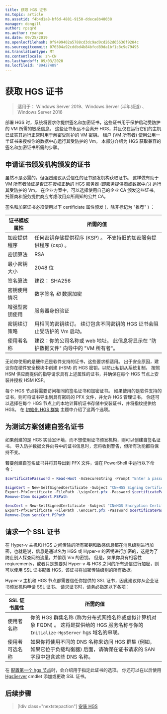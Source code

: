 ```yaml
---
title: 获取 HGS 证书
ms.topic: article
ms.assetid: f4b4d1a8-bf6d-4881-9150-ddeca8b48038
manager: dongill
author: rpsqrd
ms.author: ryanpu
ms.date: 09/25/2019
ms.openlocfilehash: 0f9499402a5788cd3dc9ad9cd262d65636f9284c
ms.sourcegitcommit: 076504a92cddbd4b84bfcd89da1bf1c8c9e79495
ms.translationtype: MT
ms.contentlocale: zh-CN
ms.lasthandoff: 09/03/2020
ms.locfileid: "89427489"
---
```

# <a name="obtain-certificates-for-hgs"></a>获取 HGS 证书

>适用于： Windows Server 2019、Windows Server (半年频道) 、Windows Server 2016

部署 HGS 时，系统将要求你提供签名和加密证书，这些证书用于保护启动受防护的 VM 所需的敏感信息。
这些证书永远不会离开 HGS，并且仅在运行它们的主机已证实其运行正常时用于解密受防护的 VM 密钥。
租户 (VM 所有者) 使用公用一半证书来授权你的数据中心运行其受防护的 Vm。
本部分介绍为 HGS 获取兼容的签名和加密证书所需的步骤。

## <a name="request-certificates-from-your-certificate-authority"></a>申请证书颁发机构颁发的证书

虽然不是必需的，但强烈建议从受信任的证书颁发机构获取证书。
这样做有助于 VM 所有者验证是否正在授权正确的 HGS 服务器 (即服务提供商或数据中心) 运行其受防护的 Vm。
在企业方案中，可以选择使用自己的企业 CA 颁发这些证书。
托管商和服务提供商应考虑改用众所周知的公共 CA。

签名和加密证书必须使用以下 certificiate 属性颁发 (，除非标记为 "推荐" ) ：

证书模板属性 | 所需的值
------------------------------|----------------
加密提供程序               | 任何密钥存储提供程序 (KSP) 。 **不**支持旧的加密服务提供程序 (csp) 。
密钥算法                 | RSA
最小密钥大小              | 2048 位
签名算法           | 建议： SHA256
密钥使用情况                     | 数字签名 *和* 数据加密
增强型密钥使用            | 服务器身份验证
密钥续订策略            | 用相同的密钥续订。 续订包含不同密钥的 HGS 证书会阻止受防护的 Vm 启动。
使用者名称                  | 建议：你的公司名称或 web 地址。 此信息将显示在 "防护数据文件" 向导中的 "VM 所有者"。

无论你使用的是硬件还是软件支持的证书，这些要求都适用。
出于安全原因，建议你在硬件安全模块中创建 (HSM) 的 HGS 密钥，以防止私钥从系统复制。
按照 HSM 供应商提供的指导请求具有上述属性的证书，并确保在每个 HGS 节点上安装并授权 HSM KSP。

每个 HGS 节点将需要访问相同的签名证书和加密证书。
如果使用的是软件支持的证书，则可将证书导出到具有密码的 PFX 文件，并允许 HGS 管理证书。
你还可以选择在每个 HGS 节点上的本地计算机证书存储中安装证书，并将指纹提供给 HGS。
在 [初始化 HGS 群集](guarded-fabric-initialize-hgs.md) 主题中介绍了这两个选项。

## <a name="create-self-signed-certificates-for-test-scenarios"></a>为测试方案创建自签名证书

如果创建的是 HGS 实验室环境，而不想使用证书颁发机构，则可以创建自签名证书。
导入防护数据文件向导中的证书信息时，您将收到警告，但所有功能都将保持不变。

若要创建自签名证书并将其导出到 PFX 文件，请在 PowerShell 中运行以下命令：

```powershell
$certificatePassword = Read-Host -AsSecureString -Prompt "Enter a password for the PFX file"

$signCert = New-SelfSignedCertificate -Subject "CN=HGS Signing Certificate" -KeyUsage DataEncipherment, DigitalSignature
Export-PfxCertificate -FilePath .\signCert.pfx -Password $certificatePassword -Cert $signCert
Remove-Item $signCert.PSPath

$encCert = New-SelfSignedCertificate -Subject "CN=HGS Encryption Certificate" -KeyUsage DataEncipherment, DigitalSignature
Export-PfxCertificate -FilePath .\encCert.pfx -Password $certificatePassword -Cert $encCert
Remove-Item $encCert.PSPath
```

## <a name="request-an-ssl-certificate"></a>请求一个 SSL 证书

在 Hyper-v 主机和 HGS 之间传输的所有密钥和敏感信息都在消息级别进行加密，也就是说，信息是通过名为 HGS 或 Hyper-v 的密钥进行加密的，这是为了防止别人探查网络流量，并偷窃 Vm 的密钥。
但是，如果你具有相容性 reqiurements，或者只是想要对 Hyper-v 与 HGS 之间的所有通信进行加密，则可以使用 SSL 证书配置 HGS，该证书将加密传输级别的所有数据。

Hyper-v 主机和 HGS 节点都需要信任你提供的 SSL 证书，因此建议你从企业证书颁发机构申请 SSL 证书。 请求证书时，请务必指定以下各项：

SSL 证书属性 | 所需的值
-------------------------|---------------
使用者名称             | 你的 HGS 群集名称 (称为分布式网络名称或虚拟计算机对象 FQDN) 。 这将是提供给的 HGS 服务名称与你的 `Initialize-HgsServer` hgs 域名的串联。
使用者可选名称 | 如果你将使用不同的 DNS 名称来访问 HGS 群集 (例如，如果它位于负载均衡器) 后面，请确保在证书请求的 SAN 字段中包含这些 DNS 名称。

在 [配置第一个 hgs 节点](guarded-fabric-initialize-hgs.md)时，会介绍用于指定此证书的选项。
你还可以在以后使用 [HgsServer](/powershell/module/hgsserver/set-hgsserver?view=win10-ps) cmdlet 添加或更改 SSL 证书。

## <a name="next-step"></a>后续步骤

> [!div class="nextstepaction"]
> [安装 HGS](guarded-fabric-choose-where-to-install-hgs.md)
